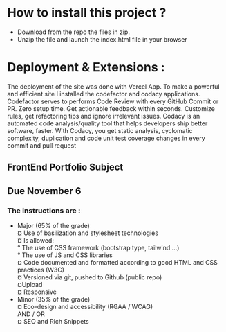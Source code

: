 # How to install this project ?
- Download from the repo the files in zip.
- Unzip the file and launch the index.html file in your browser

# Deployment & Extensions :
The deployment of the site was done with Vercel App.
To make a powerful and efficient site I installed the codefactor and codacy applications.
Codefactor serves to performs Code Review with every GitHub Commit or PR. Zero setup time. Get actionable feedback within seconds. Customize rules, get refactoring tips and ignore irrelevant issues.
Codacy is an automated code analysis/quality tool that helps developers ship better software, faster. With Codacy, you get static analysis, cyclomatic complexity, duplication and code unit test coverage changes in every commit and pull request


## FrontEnd Portfolio Subject <br>
## Due November 6 <br>
### The instructions are :<br>
  - Major (65% of the grade)<br>
    ¤ Use of basilization and stylesheet technologies<br>
    ¤ Is allowed:<br>
      ° The use of CSS framework (bootstrap type, tailwind ...)<br>
      ° The use of JS and CSS libraries<br>
    ¤ Code documented and formatted according to good HTML and CSS practices (W3C)<br>
    ¤ Versioned via git, pushed to Github (public repo)<br>
    ¤Upload<br>
    ¤ Responsive<br>
  - Minor (35% of the grade)<br>
    ¤ Eco-design and accessibility (RGAA / WCAG)<br>
      AND / OR<br>
    ¤ SEO and Rich Snippets<br>
